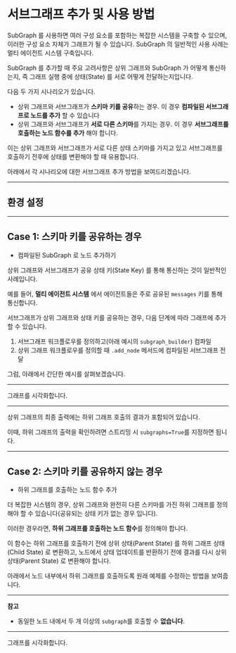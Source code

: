# 서브그래프 추가 및 사용 방법

SubGraph 를 사용하면 여러 구성 요소를 포함하는 복잡한 시스템을 구축할 수 있으며, 이러한 구성 요소 자체가 그래프가 될 수 있습니다. SubGraph 의 일반적인 사용 사례는 멀티 에이전트 시스템 구축입니다.

SubGraph 를 추가할 때 주요 고려사항은 상위 그래프와 SubGraph 가 어떻게 통신하는지, 즉 그래프 실행 중에 상태(State) 를 서로 어떻게 전달하는지입니다. 

다음 두 가지 시나리오가 있습니다.

* 상위 그래프와 서브그래프가 **스키마 키를 공유**하는 경우. 이 경우 **컴파일된 서브그래프로 노드를 추가** 할 수 있습니다
* 상위 그래프와 서브그래프가 **서로 다른 스키마**를 가지는 경우. 이 경우 **서브그래프를 호출하는 노드 함수를 추가** 해야 합니다. 
 
이는 상위 그래프와 서브그래프가 서로 다른 상태 스키마를 가지고 있고 서브그래프를 호출하기 전후에 상태를 변환해야 할 때 유용합니다.

아래에서 각 시나리오에 대한 서브그래프 추가 방법을 보여드리겠습니다.

---

## 환경 설정

---

## Case 1: 스키마 키를 공유하는 경우

- 컴파일된 SubGraph 로 노드 추가하기

상위 그래프와 서브그래프가 공유 상태 키(State Key) 를 통해 통신하는 것이 일반적인 사례입니다. 

예를 들어, **멀티 에이전트 시스템** 에서 에이전트들은 주로 공유된 `messages` 키를 통해 통신합니다.

서브그래프가 상위 그래프와 상태 키를 공유하는 경우, 다음 단계에 따라 그래프에 추가할 수 있습니다.

1. 서브그래프 워크플로우를 정의하고(아래 예시의 `subgraph_builder`) 컴파일
2. 상위 그래프 워크플로우를 정의할 때 `.add_node` 메서드에 컴파일된 서브그래프 전달

그럼, 아래에서 간단한 예시를 살펴보겠습니다.

---

그래프를 시각화합니다.

---

상위 그래프의 최종 출력에는 하위 그래프 호출의 결과가 포함되어 있습니다. 

이때, 하위 그래프의 출력을 확인하려면 스트리밍 시 `subgraphs=True`를 지정하면 됩니다.

---

## Case 2: 스키마 키를 공유하지 않는 경우

- 하위 그래프를 호출하는 노드 함수 추가

더 복잡한 시스템의 경우, 상위 그래프와 완전히 다른 스키마를 가진 하위 그래프를 정의해야 할 수 있습니다(공유되는 상태 키가 없는 경우 입니다). 

이러한 경우라면, **하위 그래프를 호출하는 노드 함수**를 정의해야 합니다. 

이 함수는 하위 그래프를 호출하기 전에 상위 상태(Parent State) 를 하위 그래프 상태(Child State) 로 변환하고, 노드에서 상태 업데이트를 반환하기 전에 결과를 다시 상위 상태(Parent State) 로 변환해야 합니다.

아래에서 노드 내부에서 하위 그래프를 호출하도록 원래 예제를 수정하는 방법을 보여줍니다.

---

**참고**

- 동일한 노드 내에서 두 개 이상의 `subgraph`를 호출할 수 **없습니다**.

---

그래프를 시각화합니다.